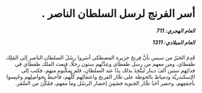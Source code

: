 <h1 dir="rtl">أسر الفرنج لرسل السلطان الناصر .</h1>

<h5 dir="rtl">العام الهجري:  711

العام الميلادي: 1311

</h5>

<p dir="rtl">قَدِمَ الخبَرُ من سيس بأنَّ فِرنجَ جزيرة المصطكى أسَروا رسُلَ السلطان الناصر إلى المَلِك طقطاي، ومن معهم من رسل طقطاي وعِدَّتُهم ستون رجلًا، فبعث الملك طقطاي في فدائِهم ستين ألفَ دينار ليتَّخِذَ بذلك يدًا عند السلطانِ، فلم يمكِّنوه منهم، فكتب إلى الإسكندريَّة ودمياط بالحوطة على تجَّار الفرنج واعتقالِهم كُلِّهم، فأُحيطَ بحواصِلِهم وحُبِسوا بأجمَعِهم، وحضر أحَدُ تجَّار الجنوية فضَمِنَ إحضار الرسُل وما معهم، فمُكِّنَ من السَّفَر.</p></br>
